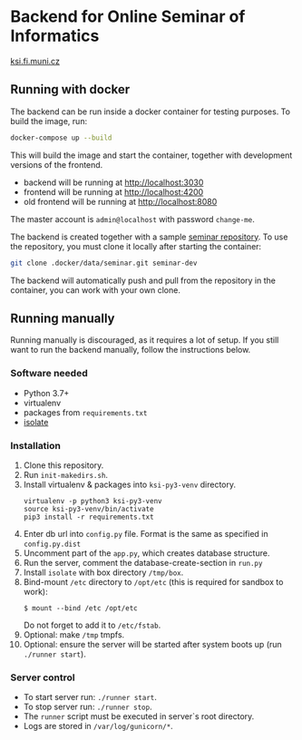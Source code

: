# Backend for Online Seminar of Informatics

[ksi.fi.muni.cz](https://ksi.fi.muni.cz/)

## Running with docker

The backend can be run inside a docker container for testing purposes. To build the image, run:

```bash
docker-compose up --build
```

This will build the image and start the container, together with development versions of the frontend.
- backend will be running at [http://localhost:3030](http://localhost:3030)
- frontend will be running at [http://localhost:4200](http://localhost:4200)
- old frontend will be running at [http://localhost:8080](http://localhost:8080)

The master account is `admin@localhost` with password `change-me`.

The backend is created together with a sample [seminar repository](https://github.com/fi-ksi/seminar-template).
To use the repository, you must clone it locally after starting the container:

```bash
git clone .docker/data/seminar.git seminar-dev
```

The backend will automatically push and pull from the repository in the container, you can work with your own clone.

## Running manually

Running manually is discouraged, as it requires a lot of setup. If you still want to run the backend manually, follow the instructions below.

### Software needed

 * Python 3.7+
 * virtualenv
 * packages from `requirements.txt`
 * [isolate](https://github.com/ioi/isolate)

### Installation

 1. Clone this repository.
 2. Run `init-makedirs.sh`.
 3. Install virtualenv & packages into `ksi-py3-venv` directory.
    ```
    virtualenv -p python3 ksi-py3-venv
    source ksi-py3-venv/bin/activate
    pip3 install -r requirements.txt
    ```
 4. Enter db url into `config.py` file. Format is the same as specified in `config.py.dist`
 5. Uncomment part of the `app.py`, which creates database structure.
 6. Run the server, comment the database-create-section in `run.py`
 7. Install `isolate` with box directory `/tmp/box`.
 8. Bind-mount `/etc` directory to `/opt/etc` (this is required for sandbox to
    work):
     ```
     $ mount --bind /etc /opt/etc
     ```
    Do not forget to add it to `/etc/fstab`.
 9. Optional: make `/tmp` tmpfs.
 10. Optional: ensure the server will be started after system boots up
     (run `./runner start`).

### Server control

 * To start server run: `./runner start`.
 * To stop server run: `./runner stop`.
 * The `runner` script must be executed in server`s root directory.
 * Logs are stored in `/var/log/gunicorn/*`.
